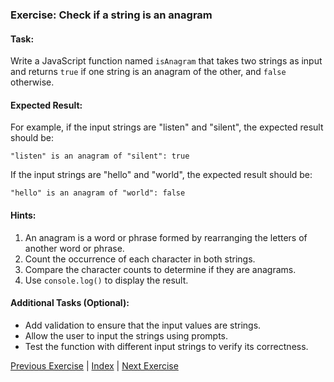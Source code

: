 ### Exercise: Check if a string is an anagram

#### Task:
Write a JavaScript function named `isAnagram` that takes two strings as input and returns `true` if one string is an anagram of the other, and `false` otherwise.

#### Expected Result:
For example, if the input strings are "listen" and "silent", the expected result should be:
```
"listen" is an anagram of "silent": true
```
If the input strings are "hello" and "world", the expected result should be:
```
"hello" is an anagram of "world": false
```

#### Hints:
1. An anagram is a word or phrase formed by rearranging the letters of another word or phrase.
2. Count the occurrence of each character in both strings.
3. Compare the character counts to determine if they are anagrams.
4. Use `console.log()` to display the result.

#### Additional Tasks (Optional):
- Add validation to ensure that the input values are strings.
- Allow the user to input the strings using prompts.
- Test the function with different input strings to verify its correctness.


[Previous Exercise](../14/README.md) | [Index](../../README.md) | [Next Exercise](../16/README.md)